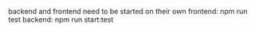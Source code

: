 backend and frontend need to be started on their own
frontend: npm run test
backend: npm run start:test
